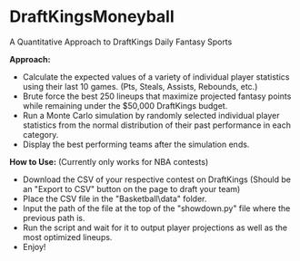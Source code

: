 # DraftKingsMoneyball
A Quantitative Approach to DraftKings Daily Fantasy Sports


**Approach:**

- Calculate the expected values of a variety of individual player statistics using their last 10 games. (Pts, Steals, Assists, Rebounds, etc.)
- Brute force the best 250 lineups that maximize projected fantasy points while remaining under the $50,000 DraftKings budget.
- Run a Monte Carlo simulation by randomly selected individual player statistics from the normal distribution of their past performance in each category.
- Display the best performing teams after the simulation ends.


**How to Use:**
(Currently only works for NBA contests)
- Download the CSV of your respective contest on DraftKings (Should be an "Export to CSV" button on the page to draft your team)
- Place the CSV file in the "Basketball\data\" folder.
- Input the path of the file at the top of the "showdown.py" file where the previous path is.
- Run the script and wait for it to output player projections as well as the most optimized lineups.
- Enjoy!
